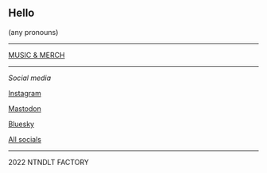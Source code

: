 ## Hello

(any pronouns)

----

[MUSIC & MERCH](https://linktr.ee/nintendult)

----

_Social media_

[Instagram](https://www.instagram.com/nintendult)

<a rel="me" href="https://mastodon.social/@Nintendult">Mastodon</a>

[Bluesky](https://bsky.app/profile/nintendult.xyz)

[All socials](/social-media)

----

2022 NTNDLT FACTORY
